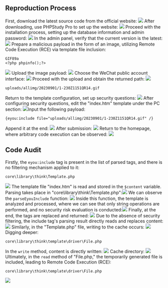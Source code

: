 ## Reproduction Process

First, download the latest source code from the official website:
![](attachment/c87de8eaca709c4c5de03cbd32063232.png)
After downloading, use PHPStudy Pro to set up the website:
![](attachment/8b9f2db0090cf6b73a7f94c0d167ce22.png)
Proceed with the installation process, setting up the database information and admin password:
![](attachment/fbc4730a9531b0e0fb2a5767dc563add.png)
In the admin panel, verify that the current version is the latest:
![](attachment/12354845fcfca41f173efd5a1a2617db.png)
Prepare a malicious payload in the form of an image, utilizing Remote Code Execution (RCE) via template file inclusion:

```
GIF89a
<?php phpinfo();?>
```
![](attachment/e189500caab549f41f3446e544d7bb37.png)
Upload the image payload:
![](attachment/a205a26d36191d7e313c05d30536d701.png)
Choose the WeChat public account interface:
![](attachment/214547360711847f4cfa5dd4321ea3cb.png)
Proceed with the upload and obtain the returned path:
![](attachment/33be3daa3c8f973a04dd0c6f3fd120a3.png)

```
uploads/allimg/20230901/1-230Z1151QR14.gif
```
Return to the template configuration, set up security questions:
![](attachment/e37f5a830120eea28d699de8f4f3b184.png)
After configuring security questions, edit the "index.htm" template under the PC section:
![](attachment/c775901e02f980a849c7cff119c1ec03.png)Input the following payload:

```
{eyou:include file="uploads/allimg/20230901/1-230Z1151QR14.gif" /}
```
Append it at the end:
![](attachment/8a6ba059c05ff86c85cfb0e317a00ad7.png)
After submission:
![](attachment/ae47e76c9121e06c8157fdfe00b26e2d.png)
Return to the homepage, where arbitrary code execution can be observed:
![](attachment/027f90d904791008de0a5efade58c67c.png)

## Code Audit
Firstly, the `eyou:include` tag is present in the list of parsed tags, and there is no filtering mechanism applied to it:
```
core\library\think\Template.php
```
![](attachment/2c8d8d6c6f1532e6455a0375826128c8.png)
The template file "index.htm" is read and stored in the `$content` variable. Parsing takes place in "core\library\think\Template.php":![](attachment/5344a863df65ba52c53bc2df0af1eba1.png)
We can observe the `parseEyouInclude` function:
![](attachment/d9286dec9ecc0e8aac746c52d24d3e96.png)
Inside this function, the template is analyzed and processed, where we can see that only string operations are performed, and no security risk evaluation is conducted:![](attachment/c33195d0a6d219608b7ec255dee5ea2d.png)
Finally, at the end, the tags are replaced and returned:
![](attachment/ccf4013d9dab5f75e5146d3c06439a52.png)
Due to the absence of security filtering, the include tag's parsing result directly reads and replaces content:
![](attachment/5b971cb11f52fc3ac36c88356cef8b4d.png)
Similarly, in the "Template.php" file, writing to the cache occurs:
![](attachment/fd569e5ec351f67102ccfc29440cb189.png)
Digging deeper:

```
core\library\think\template\driver\File.php
```
In the `write` method, content is directly written:
![](attachment/f976584f75b62862e781ba23c27a1d80.png)
Cache directory:
![](attachment/1fea73c40c03331267818742871735d5.png)
Ultimately, in the `read` method of "File.php," the temporarily generated file is included, leading to Remote Code Execution (RCE):

```
core\library\think\template\driver\File.php
```
![](attachment/a16798051f7d955002557d7216537d9f.png)